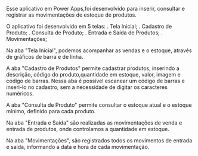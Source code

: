 Esse aplicativo em Power Apps,foi desenvolvido para inserir, consultar e registrar as movimentações de estoque de produtos.

O aplicativo foi desenvolvido em 5 telas:
 . Tela Inicial;
 . Cadastro de Produto;
 . Consulta de Produto;
 . Entrada e Saída de Produtos;
 . Movimentações;

Na aba "Tela Inicial", podemos acompanhar as vendas e o estoque, através de gráficos de barra e de linha.

A aba "Cadastro de Produtos" permite cadastrar produtos, inserindo a descrição, código do produto,quantidade em estoque, valor, imagem e código de barras. Nessa aba é possível escanear um código de barras e inseri-lo no cadastro, sem a necessidade de digitar os caracteres numéricos.

A aba "Consulta de Produto" permite consultar o estoque atual e o estoque mínimo, definido para cada produto.

Na aba "Entrada e Saída" são realizadas as movimentações de venda e entrada de produtos, onde controlamos a quantidade em estoque.

Na aba "Movimentações", são registrados todos os movimentos de entrada e saída, informando a data e hora de cada movimentação.